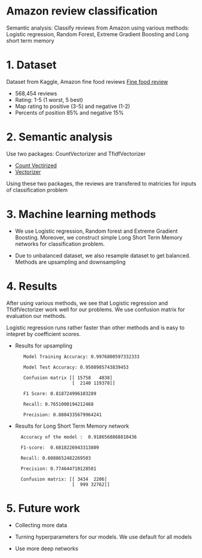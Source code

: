 # Amazon review classification

Semantic analysis: Classify reviews from Amazon using various methods: Logistic regression, Random Forest, Extreme Gradient Boosting and Long short term memory 

# 1. Dataset 
Dataset from Kaggle, Amazon fine food reviews [Fine food review](https://www.kaggle.com/datasets/snap/amazon-fine-food-reviews)
 - 568,454 reviews
 - Rating: 1-5 (1 worst, 5 best)
 - Map rating to positive (3-5) and negative (1-2)
 - Percents of position 85% and negative 15%

# 2. Semantic analysis

Use two packages: CountVectorizer and TfidfVectorizer
 - [Count Vectirized](https://scikit-learn.org/stable/modules/generated/sklearn.feature_extraction.text.CountVectorizer.html)
 - [Vectorizer](https://scikit-learn.org/stable/modules/generated/sklearn.feature_extraction.text.TfidfVectorizer.html)
 
Using these two packages, the reviews are transfered to matricies for inputs of classification problem

# 3. Machine learning methods

- We use Logistic regression, Random forest and Extreme Gradient Boosting. Moreover, we construct simple Long Short Term Memory networks for classification problem.

- Due to unbalanced dataset, we also resample dataset to get balanced. Methods are upsampling and downsampling

# 4. Results
After using various methods, we see that Logistic regression and TfidfVectorizer work well for our problems. We use confusion matrix for evaluation our methods.

Logistic regression runs rather faster than other methods and is easy to intepret by coefficient scores.

- Results for upsampling

         Model Training Accuracy: 0.9976800597332333

         Model Test Accuracy: 0.9508985743839453

         Confusion matrix [[ 15758   4838]
                           [  2140 119378]]

         F1 Score: 0.818724996103289

         Recall: 0.7651000194212468

         Precision: 0.8804335679964241

- Results for Long Short Term Memory network

        Accuracy of the model :  0.9186568868810436
        
        F1-score:  0.6818226943313809
        
        Recall: 0.6088652482269503
        
        Precision: 0.774644710128581
        
        Confusion matrix: [[ 3434  2206]
                           [  999 32762]]

# 5. Future work

- Collecting more data

- Turning hyperparameters for our models. We use default for all models

- Use more deep networks
